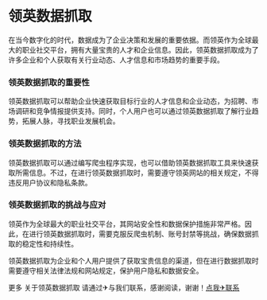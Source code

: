 # 领英数据抓取

在当今数字化的时代，数据成为了企业决策和发展的重要依据。而领英作为全球最大的职业社交平台，拥有大量宝贵的人才和企业信息。因此，领英数据抓取成为了许多企业和个人获取有关行业动态、人才信息和市场趋势的重要手段。

### 领英数据抓取的重要性

领英数据抓取可以帮助企业快速获取目标行业的人才信息和企业动态，为招聘、市场调研和竞争情报提供支持。同时，个人用户也可以通过领英数据抓取了解行业趋势，拓展人脉，寻找职业发展机会。

### 领英数据抓取的方法

领英数据抓取可以通过编写爬虫程序实现，也可以借助领英数据抓取工具来快速获取所需信息。不过，在进行领英数据抓取时，需要遵守领英网站的相关规定，不得违反用户协议和隐私条款。

### 领英数据抓取的挑战与应对

领英作为全球最大的职业社交平台，其网站安全性和数据保护措施非常严格。因此，在进行领英数据抓取时，需要克服反爬虫机制、账号封禁等挑战，确保数据抓取的稳定性和持续性。

领英数据抓取为企业和个人用户提供了获取宝贵信息的渠道，但在进行数据抓取时需要遵守相关法律法规和网站规定，保护用户隐私和数据安全。

更多 关于领英数据抓取 请通过✈与我们联系，感谢阅读，谢谢！[点我✈联系](https://d.k02.cc)